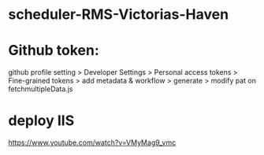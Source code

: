 # scheduler-RMS-Victorias-Haven
# Github token:
github profile setting > Developer Settings > Personal access tokens > Fine-grained tokens > add metadata & workflow > generate > modify pat on fetchmultipleData.js

# deploy IIS
https://www.youtube.com/watch?v=VMyMag9_vmc
